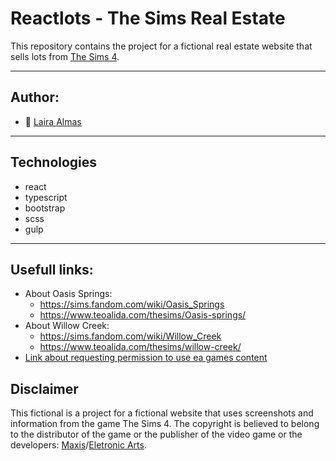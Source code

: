 # Reactlots - The Sims Real Estate

This repository contains the project for a fictional real estate website that sells lots from [The Sims 4](https://www.ea.com/games/the-sims/the-sims-4).

---

## Author:

- 🦖 [Laira Almas](https://github.com/lairaalmas)

---

## Technologies

- react
- typescript
- bootstrap
- scss
- gulp

---

## Usefull links:

- About Oasis Springs:
  - https://sims.fandom.com/wiki/Oasis_Springs
  - https://www.teoalida.com/thesims/Oasis-springs/
- About Willow Creek:
  - https://sims.fandom.com/wiki/Willow_Creek
  - https://www.teoalida.com/thesims/willow-creek/
- [Link about requesting permission to use ea games content](https://help.ea.com/za/help/faq/how-to-request-permission-for-ea-games-content/)

## Disclaimer

This fictional is a project for a fictional website that uses screenshots and information from the game The Sims 4. The copyright is believed to belong to the distributor of the game or the publisher of the video game or the developers: [Maxis](https://www.ea.com/ea-studios/maxis)/[Eletronic Arts](https://www.ea.com/ea-studios).
